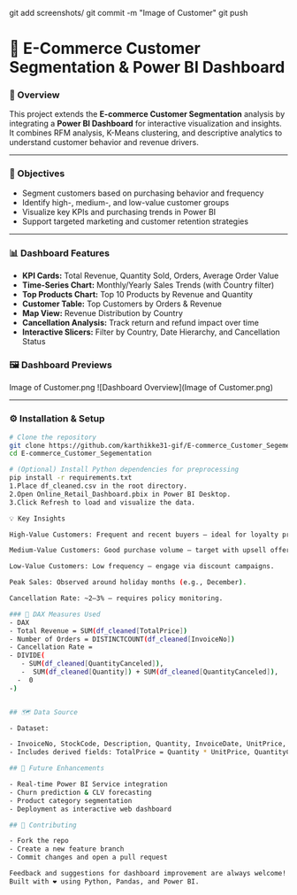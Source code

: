 git add screenshots/
git commit -m "Image of Customer"
git push



# 🛒 E-Commerce Customer Segmentation & Power BI Dashboard

### 📘 Overview
This project extends the **E-commerce Customer Segmentation** analysis by integrating a **Power BI Dashboard** for interactive visualization and insights.  
It combines RFM analysis, K-Means clustering, and descriptive analytics to understand customer behavior and revenue drivers.

---

### 🎯 Objectives
- Segment customers based on purchasing behavior and frequency  
- Identify high-, medium-, and low-value customer groups  
- Visualize key KPIs and purchasing trends in Power BI  
- Support targeted marketing and customer retention strategies  

---

### 📊 Dashboard Features
- **KPI Cards:** Total Revenue, Quantity Sold, Orders, Average Order Value  
- **Time-Series Chart:** Monthly/Yearly Sales Trends (with Country filter)  
- **Top Products Chart:** Top 10 Products by Revenue and Quantity  
- **Customer Table:** Top Customers by Orders & Revenue  
- **Map View:** Revenue Distribution by Country  
- **Cancellation Analysis:** Track return and refund impact over time  
- **Interactive Slicers:** Filter by Country, Date Hierarchy, and Cancellation Status  

### 🖼️ Dashboard Previews
Image of Customer.png
![Dashboard Overview](Image of Customer.png)

---

### ⚙️ Installation & Setup

```bash
# Clone the repository
git clone https://github.com/karthikke31-gif/E-commerce_Customer_Segementation.git
cd E-commerce_Customer_Segementation

# (Optional) Install Python dependencies for preprocessing
pip install -r requirements.txt
1.Place df_cleaned.csv in the root directory.
2.Open Online_Retail_Dashboard.pbix in Power BI Desktop.
3.Click Refresh to load and visualize the data.

💡 Key Insights

High-Value Customers: Frequent and recent buyers — ideal for loyalty programs.

Medium-Value Customers: Good purchase volume — target with upsell offers.

Low-Value Customers: Low frequency — engage via discount campaigns.

Peak Sales: Observed around holiday months (e.g., December).

Cancellation Rate: ~2–3% — requires policy monitoring.

### 🧮 DAX Measures Used
- DAX 
- Total Revenue = SUM(df_cleaned[TotalPrice])
- Number of Orders = DISTINCTCOUNT(df_cleaned[InvoiceNo])
- Cancellation Rate = 
- DIVIDE(
   - SUM(df_cleaned[QuantityCanceled]),
   -  SUM(df_cleaned[Quantity]) + SUM(df_cleaned[QuantityCanceled]),
  -  0
-)


## 🗺️ Data Source

- Dataset:

- InvoiceNo, StockCode, Description, Quantity, InvoiceDate, UnitPrice, CustomerID, Country
- Includes derived fields: TotalPrice = Quantity * UnitPrice, QuantityCanceled

## 🚀 Future Enhancements

- Real-time Power BI Service integration
- Churn prediction & CLV forecasting
- Product category segmentation
- Deployment as interactive web dashboard

## 🧩 Contributing

- Fork the repo
- Create a new feature branch
- Commit changes and open a pull request

Feedback and suggestions for dashboard improvement are always welcome!
Built with ❤️ using Python, Pandas, and Power BI.
